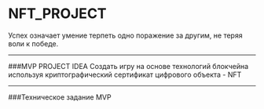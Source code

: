 # NFT_PROJECT
Успех означает умение терпеть одно поражение за другим, не теряя воли к победе.
____
###MVP PROJECT IDEA
Создать игру на основе технологий блокчейна используя криптографический сертификат цифрового объекта - NFT

-----
###Техническое задание MVP